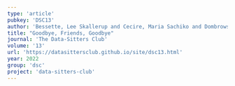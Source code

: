 ```yaml
---
type: 'article'
pubkey: 'DSC13'
author: 'Bessette, Lee Skallerup and Cecire, Maria Sachiko and Dombrowski, Quinn and Risam, Roopika'
title: "Goodbye, Friends, Goodbye"
journal: 'The Data-Sitters Club'
volume: '13'
url: 'https://datasittersclub.github.io/site/dsc13.html'
year: 2022
group: 'dsc'
project: 'data-sitters-club'
---
```

